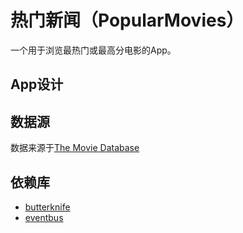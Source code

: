 热门新闻（PopularMovies）
===
一个用于浏览最热门或最高分电影的App。
## App设计
## 数据源
数据来源于[The Movie Database](https://www.themoviedb.org/)
## 依赖库
- [butterknife](https://github.com/JakeWharton/butterknife)
- [eventbus](https://github.com/greenrobot/EventBus)
